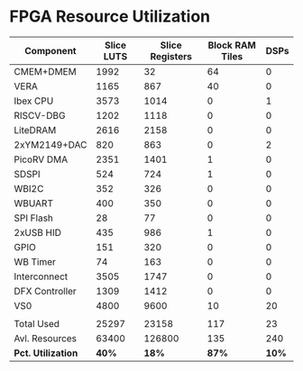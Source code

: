 FPGA Resource Utilization
=========================
| Component | **Slice LUTS** | **Slice Registers** | **Block RAM Tiles** | **DSPs** |
|-----------|----------------|---------------------|---------------------|----------|
| CMEM+DMEM | 1992 | 32 | 64 | 0 |
| VERA | 1165 | 867 | 40 | 0 |
| Ibex CPU | 3573 | 1014 | 0 | 1 |
| RISCV-DBG | 1202 | 1118 | 0 | 0 |
| LiteDRAM | 2616 | 2158 | 0 | 0 |
| 2xYM2149+DAC | 820 | 863 | 0 | 2 |
| PicoRV DMA | 2351 | 1401 | 1 | 0 |
| SDSPI | 524 | 724 | 1 | 0 |
| WBI2C | 352 | 326 | 0 | 0 |
| WBUART | 400 | 350 | 0 | 0 |
| SPI Flash | 28 | 77 | 0 | 0 |
| 2xUSB HID | 435 | 986 | 1 | 0 |
| GPIO | 151 | 320 | 0 | 0 |
| WB Timer | 74 | 163 | 0 | 0 |
| Interconnect | 3505 | 1747 | 0 | 0 |
| DFX Controller | 1309 | 1412 | 0 | 0 |
| VS0 | 4800 | 9600 | 10 | 20 |
|              |      |      |   |   |
| Total Used   | 25297 | 23158 | 117 | 23 |
| Avl. Resources | 63400 | 126800 | 135 | 240 |
| **Pct. Utilization** | **40%** | **18%** | **87%** | **10%** |

